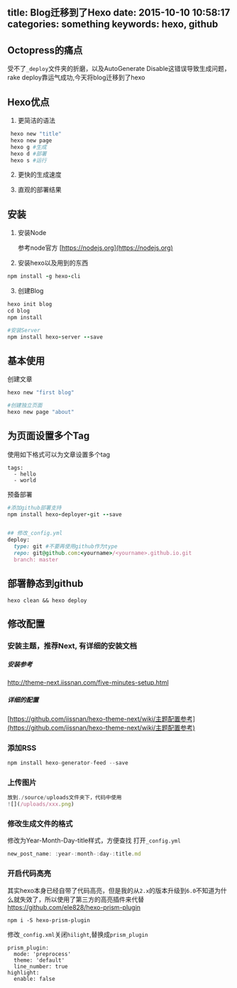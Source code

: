 title: Blog迁移到了Hexo
date: 2015-10-10 10:58:17
categories: something
keywords: hexo, github
---


## Octopress的痛点

受不了`_deploy`文件夹的折磨，以及AutoGenerate Disable这错误导致生成问题，rake deploy靠运气成功,今天将blog迁移到了hexo

## Hexo优点

1. 更简洁的语法
```ruby
 hexo new "title"
 hexo new page
 hexo g #生成
 hexo d #部署
 hexo s #运行
```

2. 更快的生成速度

3. 直观的部署结果

## 安装

1. 安装Node  

	参考node官方 [https://nodejs.org](https://nodejs.org)


2. 安装hexo以及用到的东西  
```ruby
npm install -g hexo-cli

```

3. 创建Blog  
```ruby
hexo init blog
cd blog
npm install

#安装Server
npm install hexo-server --save
```
## 基本使用
创建文章  
```ruby
hexo new "first blog"

#创建独立页面
hexo new page "about"
```

## 为页面设置多个Tag
使用如下格式可以为文章设置多个tag
```
tags:
  - hello
  - world
```

预备部署  
```ruby
#添加github部署支持
npm install hexo-deployer-git --save


## 修改_config.yml  
deploy:
  type: git #不要再使用github作为type
  repo: git@github.com:<yourname>/<yourname>.github.io.git
  branch: master
```

## 部署静态到github
```
hexo clean && hexo deploy
```

## 修改配置
### 安装主题，推荐Next, 有详细的安装文档  

##### 安装参考
http://theme-next.iissnan.com/five-minutes-setup.html

##### 详细的配置
[https://github.com/iissnan/hexo-theme-next/wiki/主题配置参考](https://github.com/iissnan/hexo-theme-next/wiki/主题配置参考)

### 添加RSS
[](https://github.com/hexojs/hexo-generator-feed)

```js
npm install hexo-generator-feed --save
```

### 上传图片
```js
放到./source/uploads文件夹下，代码中使用
![](/uploads/xxx.png)
```

### 修改生成文件的格式
修改为Year-Month-Day-title样式，方便查找
打开`_config.yml`
```js
new_post_name: :year-:month-:day-:title.md 
```

### 开启代码高亮
其实hexo本身已经自带了代码高亮，但是我的从`2.x`的版本升级到`6.0`不知道为什么就失效了，所以使用了第三方的高亮插件来代替
https://github.com/ele828/hexo-prism-plugin

```
npm i -S hexo-prism-plugin
```

修改`_config.xml`关闭`hilight`,替换成`prism_plugin`

```
prism_plugin:
  mode: 'preprocess'
  theme: 'default'
  line_number: true
highlight:
  enable: false
```
